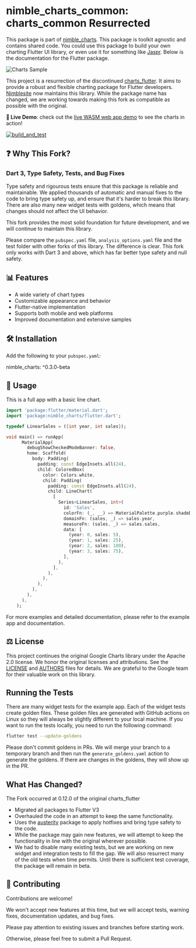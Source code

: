 # nimble_charts_common: charts_common Resurrected

This package is part of [nimble_charts](https://pub.dev/packages/nimble_charts). This package is toolkit agnostic and contains shared code. You could use this package to build your own charting Flutter UI library, or even use it for something like [Jaspr](https://pub.dev/packages/jaspr). Below is the documentation for the Flutter package.

![Charts Sample](https://raw.githubusercontent.com/Nimblesite/nimble_charts/main/charts.gif)

This project is a resurrection of the discontinued [charts_flutter](https://pub.dev/packages/charts_flutter). It aims to provide a robust and flexible charting package for Flutter developers.
[Nimblesite](https://www.nimblesite.co/) now maintains this library. While the package name has changed, we are working towards making this fork as compatible as possible with the original.

**🚀 Live Demo**: check out the [live WASM web app demo](https://nimblesite.github.io/nimble_charts/) to see the charts in action!

[![build_and_test](https://github.com/Nimblesite/nimble_charts/actions/workflows/build_and_test.yml/badge.svg)](https://github.com/Nimblesite/nimble_charts/actions/workflows/build_and_test.yml)

## ❓ Why This Fork?

### Dart 3, Type Safety, Tests, and Bug Fixes

Type safety and rigourous tests ensure that this package is reliable and maintainable. We applied thousands of automatic and manual fixes to the code to bring type safety up, and ensure that it's harder to break this library. There are also many new widget tests with goldens, which means that changes should not affect the UI behavior.

This fork provides the most solid foundation for future development, and we will continue to maintain this library.

Please compare the `pubspec.yaml` file, `analysis_options.yaml` file and the test folder with other forks of this library. The difference is clear. This fork only works with Dart 3 and above, which has far better type safety and null safety. 

## 📊 Features

- A wide variety of chart types
- Customizable appearance and behavior
- Flutter-native implementation
- Supports both mobile and web platforms
- Improved documentation and extensive samples

## 🛠️ Installation

Add the following to your `pubspec.yaml`:

nimble_charts: ^0.3.0-beta

## 📝 Usage

This is a full app with a basic line chart.

```dart
import 'package:flutter/material.dart';
import 'package:nimble_charts/flutter.dart';

typedef LinearSales = ({int year, int sales});

void main() => runApp(
      MaterialApp(
        debugShowCheckedModeBanner: false,
        home: Scaffold(
          body: Padding(
            padding: const EdgeInsets.all(24),
            child: ColoredBox(
              color: Colors.white,
              child: Padding(
                padding: const EdgeInsets.all(24),
                child: LineChart(
                  [
                    Series<LinearSales, int>(
                      id: 'Sales',
                      colorFn: (_, __) => MaterialPalette.purple.shadeDefault,
                      domainFn: (sales, _) => sales.year,
                      measureFn: (sales, _) => sales.sales,
                      data: [
                        (year: 0, sales: 5),
                        (year: 1, sales: 25),
                        (year: 2, sales: 100),
                        (year: 3, sales: 75),
                      ],
                    ),
                  ],
                ),
              ),
            ),
          ),
        ),
      ),
    );
```

For more examples and detailed documentation, please refer to the example app and documentation.

## ⚖️ License
This project continues the original Google Charts library under the Apache 2.0 license. We honor the original licenses and attributions. See the [LICENSE](LICENSE) and [AUTHORS](AUTHORS) files for details. We are grateful to the Google team for their valuable work on this library.

## Running the Tests

There are many widget tests for the example app. Each of the widget tests create golden files. These golden files are generated with GitHub actions on Linux so they will always be slightly different to your local machine. If you want to run the tests locally, you need to run the following command:

```bash
flutter test --update-goldens
```

Please don't commit goldens in PRs. We will merge your branch to a temporary branch and then run the `generate_goldens.yaml` action to generate the goldens. If there are changes in the goldens, they will show up in the PR.

## What Has Changed?

The Fork occurred at 0.12.0 of the original charts_flutter

- Migrated all packages to Flutter V3
- Overhauled the code in an attempt to keep the same functionality. 
- Uses the [austerity](https://pub.dev/packages/austerity) package to apply hotfixes and bring type safety to the code.
- While the package may gain new features, we will attempt to keep the functionality in line with the original wherever possible.
- We had to disable many existing tests, but we are working on new widget and integration tests to fill the gap. We will also resurrect many of the old tests when time permits. Until there is sufficient test coverage, the package will remain in beta.

## 🤝 Contributing
Contributions are welcome! 

We won't accept new features at this time, but we will accept tests, warning fixes, documentation updates, and bug fixes.

Please pay attention to existing issues and branches before starting work. 

Otherwise, please feel free to submit a Pull Request.
